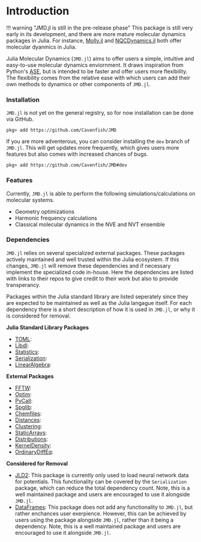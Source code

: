 # Introduction

!!! warning "JMD.jl is still in the pre-release phase"
    This package is still very early in its development, and there are more mature molecular dynamics packages in Julia. For instance, [Molly.jl](https://juliamolsim.github.io/Molly.jl/stable/) and [NQCDynamics.jl](https://nqcd.github.io/NQCDynamics.jl/stable/) both offer molecular dyanmics in Julia.

Julia Molecular Dynamics (`JMD.jl`) aims to offer users a simple, intuitive and easy-to-use molecular dynamics enviornment. It draws inspiration from Python's [ASE](https://wiki.fysik.dtu.dk/ase/index.html), but is intended to be faster and offer users more flexibility. The flexibility comes from the relative ease with which users can add their own methods to dynamics or other components of `JMD.jl`.

### Installation

`JMD.jl` is not yet on the general registry, so for now installation can be done via GitHub.

```julia-repl
pkg> add https://github.com/Cavenfish/JMD
```

If you are more adventerous, you can consider installing the `dev` branch of `JMD.jl`. This will get updates more frequently, which gives users more features but also comes with increased chances of bugs. 

```julia-repl
pkg> add https://github.com/Cavenfish/JMD#dev
```

### Features

Currently, `JMD.jl` is able to perform the following simulations/calculations on molecular systems.
  
  - Geometry optimizations
  - Harmonic frequency calculations
  - Classical molecular dynamics in the NVE and NVT ensemble


### Dependencies

`JMD.jl` relies on several specialized external packages. These packages actively maintained and well trusted within the Julia ecosystem. If this changes, `JMD.jl` will remove these dependencies and if necessary implement the specialized code in-house. Here the dependencies are listed with links to their repos to give credit to their work but also to provide transperancy.

Packages within the Julia standard library are listed seperately since they are expected to be maintained as well as the Julia langague itself. For each dependency there is a short description of how it is used in `JMD.jl`, or why it is considered for removal.

**Julia Standard Library Packages**
  - [TOML](https://github.com/JuliaLang/julia/tree/master/stdlib/TOML):
  - [Libdl](https://github.com/JuliaLang/julia/tree/master/stdlib/Libdl):
  - [Statistics](https://github.com/JuliaLang/julia/tree/master/stdlib/Statistics):
  - [Serialization](https://github.com/JuliaLang/julia/tree/master/stdlib/Serialization):
  - [LinearAlgebra](https://github.com/JuliaLang/julia/tree/master/stdlib/LinearAlgebra):

**External Packages**
  - [FFTW](https://github.com/JuliaMath/FFTW.jl):
  - [Optim](https://github.com/JuliaNLSolvers/Optim.jl):
  - [PyCall](https://github.com/JuliaPy/PyCall.jl):
  - [Spglib](https://github.com/spglib/spglib):
  - [Chemfiles](https://github.com/chemfiles/chemfiles):
  - [Distances](https://github.com/JuliaStats/Distances.jl):
  - [Clustering](https://github.com/JuliaStats/Clustering.jl):
  - [StaticArrays](https://github.com/JuliaArrays/StaticArrays.jl):
  - [Distributions](https://github.com/JuliaStats/Distributions.jl):
  - [KernelDensity](https://github.com/JuliaStats/KernelDensity.jl):
  - [OrdinaryDiffEq](https://github.com/SciML/OrdinaryDiffEq.jl):

**Considered for Removal**
  - [JLD2](https://github.com/JuliaIO/JLD2.jl): This package is currently only used to load neural network data for potentials. This functionality can be covered by the `Serialization` package, which can reduce the total dependency count. Note, this is a well maintained package and users are encouraged to use it alongside `JMD.jl`.
  - [DataFrames](https://github.com/JuliaData/DataFrames.jl): This package does not add any functionality to `JMD.jl`, but rather enchances user exerpience. However, this can be achieved by users using the package alongside `JMD.jl`, rather than it being a dependency. Note, this is a well maintained package and users are encouraged to use it alongside `JMD.jl`.